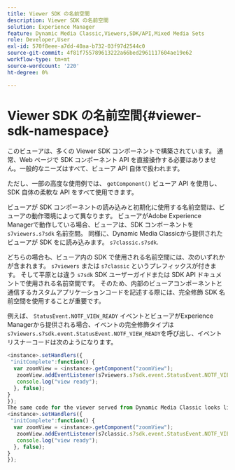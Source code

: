 ```yaml
---
title: Viewer SDK の名前空間
description: Viewer SDK の名前空間
solution: Experience Manager
feature: Dynamic Media Classic,Viewers,SDK/API,Mixed Media Sets
role: Developer,User
exl-id: 570f8eee-a7dd-40aa-b732-03f97d2544c0
source-git-commit: 4f81f755789613222a66bed2961117604ae19e62
workflow-type: tm+mt
source-wordcount: '220'
ht-degree: 0%

---
```


# Viewer SDK の名前空間{#viewer-sdk-namespace}

このビューアは、多くの Viewer SDK コンポーネントで構築されています。 通常、Web ページで SDK コンポーネント API を直接操作する必要はありません。一般的なニーズはすべて、ビューア API 自体で扱われます。

ただし、一部の高度な使用例では、 `getComponent()` ビューア API を使用し、SDK 自体の柔軟な API をすべて使用できます。

ビューアが SDK コンポーネントの読み込みと初期化に使用する名前空間は、ビューアの動作環境によって異なります。 ビューアがAdobe Experience Managerで動作している場合、ビューアは、SDK コンポーネントを `s7viewers.s7sdk` 名前空間。 同様に、Dynamic Media Classicから提供されたビューアが SDK をに読み込みます。 `s7classic.s7sdk`.

どちらの場合も、ビューア内の SDK で使用される名前空間には、次のいずれかが含まれます。 `s7viewers` または `s7classic` というプレフィックスが付きます。 そして平原とは違う `s7sdk` SDK ユーザーガイドまたは SDK API ドキュメントで使用される名前空間です。 そのため、内部のビューアコンポーネントと通信するカスタムアプリケーションコードを記述する際には、完全修飾 SDK 名前空間を使用することが重要です。

例えば、 `StatusEvent.NOTF_VIEW_READY` イベントとビューアがExperience Managerから提供される場合、イベントの完全修飾タイプは `s7viewers.s7sdk.event.StatusEvent.NOTF_VIEW_READY`を呼び出し、イベントリスナーコードは次のようになります。

```javascript {.line-numbers}
<instance>.setHandlers({ 
 "initComplete":function() { 
  var zoomView = <instance>.getComponent("zoomView"); 
   zoomView.addEventListener(s7viewers.s7sdk.event.StatusEvent.NOTF_VIEW_READY, function(e) { 
   console.log("view ready"); 
  }, false); 
} 
}); 
The same code for the viewer served from Dynamic Media Classic looks like the following: 
<instance>.setHandlers({ 
 "initComplete":function() { 
  var zoomView = <instance>.getComponent("zoomView"); 
   zoomView.addEventListener(s7classic.s7sdk.event.StatusEvent.NOTF_VIEW_READY, function(e) { 
   console.log("view ready"); 
  }, false); 
} 
});
```
